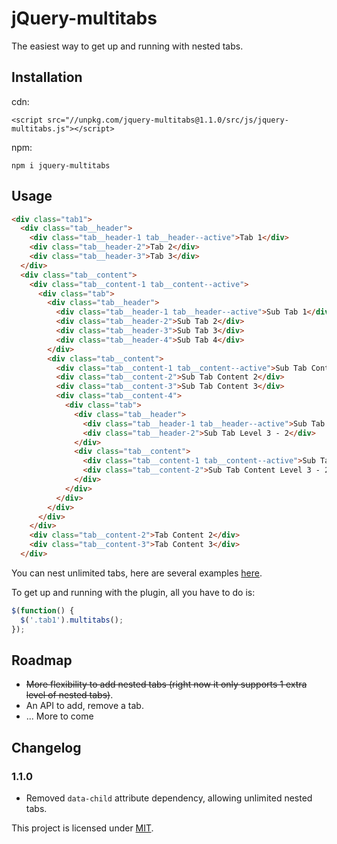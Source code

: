 # jQuery-multitabs

The easiest way to get up and running with nested tabs. 

## Installation

cdn:

`<script src="//unpkg.com/jquery-multitabs@1.1.0/src/js/jquery-multitabs.js"></script>` 

npm:

`npm i jquery-multitabs`

## Usage

```html
<div class="tab1">
  <div class="tab__header">
    <div class="tab__header-1 tab__header--active">Tab 1</div>
    <div class="tab__header-2">Tab 2</div>
    <div class="tab__header-3">Tab 3</div>
  </div>
  <div class="tab__content">
    <div class="tab__content-1 tab__content--active">
      <div class="tab">
        <div class="tab__header">
          <div class="tab__header-1 tab__header--active">Sub Tab 1</div>
          <div class="tab__header-2">Sub Tab 2</div>
          <div class="tab__header-3">Sub Tab 3</div>
          <div class="tab__header-4">Sub Tab 4</div>
        </div>
        <div class="tab__content">
          <div class="tab__content-1 tab__content--active">Sub Tab Content 1</div>
          <div class="tab__content-2">Sub Tab Content 2</div>
          <div class="tab__content-3">Sub Tab Content 3</div>
          <div class="tab__content-4">
            <div class="tab">
              <div class="tab__header">
                <div class="tab__header-1 tab__header--active">Sub Tab Level 3 - 1</div>
                <div class="tab__header-2">Sub Tab Level 3 - 2</div>
              </div>
              <div class="tab__content">
                <div class="tab__content-1 tab__content--active">Sub Tab Content Level 3 - 1</div>
                <div class="tab__content-2">Sub Tab Content Level 3 - 2</div>
              </div>
            </div>
          </div>
        </div>
      </div>
    </div>
    <div class="tab__content-2">Tab Content 2</div>
    <div class="tab__content-3">Tab Content 3</div>
  </div>
```

You can nest unlimited tabs, here are several examples [here](https://jsfiddle.net/marco321/87e3Lg53/).

To get up and running with the plugin, all you have to do is: 

```javascript
$(function() {
  $('.tab1').multitabs();
});
```
## Roadmap 

- ~~More flexibility to add nested tabs (right now it only supports 1 extra level of nested  tabs)~~.
- An API to add, remove a tab. 
- ... More to come

## Changelog

### 1.1.0

- Removed `data-child` attribute dependency, allowing unlimited nested tabs. 

This project is licensed under [MIT](https://github.com/marco3211/jquery-multitabs/blob/master/LICENSE).
